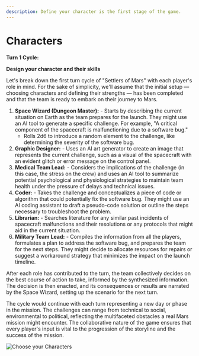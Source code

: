 ```yaml
---
description: Define your character is the first stage of the game.
---
```


# Characters

**Turn 1 Cycle:**

**Design your character and their skills**

Let's break down the first turn cycle of "Settlers of Mars" with each player's role in mind. For the sake of simplicity, we'll assume that the initial setup — choosing characters and defining their strengths — has been completed and that the team is ready to embark on their journey to Mars.

1. **Space Wizard (Dungeon Master):** - Starts by describing the current situation on Earth as the team prepares for the launch. They might use an AI tool to generate a specific challenge. For example, "A critical component of the spacecraft is malfunctioning due to a software bug."
   * Rolls 2d6 to introduce a random element to the challenge, like determining the severity of the software bug.
2. **Graphic Designer:** - Uses an AI art generator to create an image that represents the current challenge, such as a visual of the spacecraft with an evident glitch or error message on the control panel.
3. **Medical Team Lead:** - Considers the implications of the challenge (in this case, the stress on the crew) and uses an AI tool to summarize potential psychological and physiological strategies to maintain team health under the pressure of delays and technical issues.
4. **Coder:** - Takes the challenge and conceptualizes a piece of code or algorithm that could potentially fix the software bug. They might use an AI coding assistant to draft a pseudo-code solution or outline the steps necessary to troubleshoot the problem.
5. **Librarian:** - Searches literature for any similar past incidents of spacecraft malfunctions and their resolutions or any protocols that might aid in the current situation.
6. **Military Team Lead:** - Compiles the information from all the players, formulates a plan to address the software bug, and prepares the team for the next steps. They might decide to allocate resources for repairs or suggest a workaround strategy that minimizes the impact on the launch timeline.

After each role has contributed to the turn, the team collectively decides on the best course of action to take, informed by the synthesized information. The decision is then enacted, and its consequences or results are narrated by the Space Wizard, setting up the scenario for the next turn.

The cycle would continue with each turn representing a new day or phase in the mission. The challenges can range from technical to social, environmental to political, reflecting the multifaceted obstacles a real Mars mission might encounter. The collaborative nature of the game ensures that every player's input is vital to the progression of the storyline and the success of the mission.

![Choose your Characters](Characters/space\_characters\_3\_people\_v2.webp)
